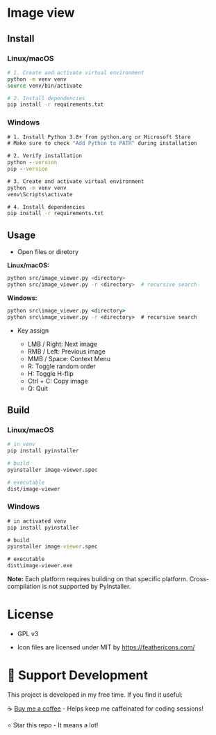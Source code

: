 # Image view

## Install

### Linux/macOS

```bash
# 1. Create and activate virtual environment
python -m venv venv
source venv/bin/activate

# 2. Install dependencies
pip install -r requirements.txt
```

### Windows

```cmd
# 1. Install Python 3.8+ from python.org or Microsoft Store
# Make sure to check "Add Python to PATH" during installation

# 2. Verify installation
python --version
pip --version

# 3. Create and activate virtual environment
python -m venv venv
venv\Scripts\activate

# 4. Install dependencies
pip install -r requirements.txt
```

## Usage

- Open files or diretory

**Linux/macOS:**

```bash
python src/image_viewer.py <directory>
python src/image_viewer.py -r <directory>  # recursive search
```

**Windows:**

```cmd
python src\image_viewer.py <directory>
python src\image_viewer.py -r <directory>  # recursive search
```

- Key assign

  - LMB / Right:  Next image
  - RMB / Left:   Previous image
  - MMB / Space:   Context Menu
  - R:  Toggle random order
  - H:  Toggle H-flip
  - Ctrl + C: Copy image
  - Q:  Quit

## Build

### Linux/macOS
```bash
# in venv
pip install pyinstaller

# build
pyinstaller image-viewer.spec

# executable
dist/image-viewer
```

### Windows
```cmd
# in activated venv
pip install pyinstaller

# build
pyinstaller image-viewer.spec

# executable
dist\image-viewer.exe
```

**Note:** Each platform requires building on that specific platform. Cross-compilation is not supported by PyInstaller.

# License

- GPL v3

- Icon files are licensed under MIT by https://feathericons.com/

# 🙏 Support Development

This project is developed in my free time. If you find it useful:

☕ [Buy me a coffee](https://www.buymeacoffee.com/demitas) - Helps keep me caffeinated for coding sessions!

⭐ Star this repo - It means a lot!
